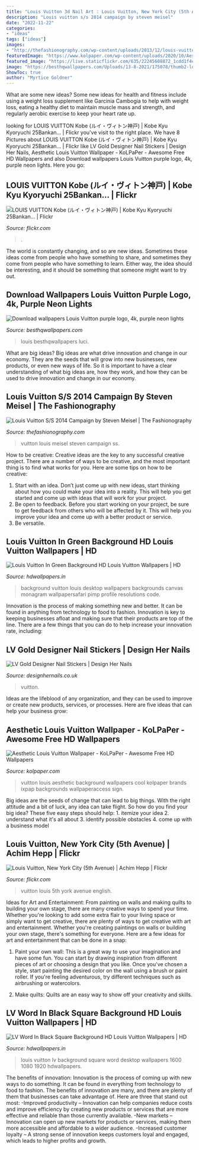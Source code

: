 ```yaml
---
title: "Louis Vuitton 3d Nail Art : Louis Vuitton, New York City (5th Avenue)"
description: "Louis vuitton s/s 2014 campaign by steven meisel"
date: "2022-11-22"
categories:
- "ideas"
tags: ["ideas"]
images:
- "http://thefashionography.com/wp-content/uploads/2013/12/louis-vuitton-ss-2014-campaign-steven-meisel-4.jpg"
featuredImage: "https://www.kolpaper.com/wp-content/uploads/2020/10/Aesthetic-Louis-Vuitton-Wallpaper.jpg"
featured_image: "https://live.staticflickr.com/635/22245608872_1cdd1f4c55_b.jpg"
image: "https://besthqwallpapers.com/Uploads/13-8-2021/175078/thumb2-louis-vuitton-purple-logo-4k-purple-neon-lights-creative-purple-abstract-background.jpg"
ShowToc: true
author: "Myrtice Goldner"
---
```



What are some new ideas?
Some new ideas for health and fitness include using a weight loss supplement like Garcinia Cambogia to help with weight loss, eating a healthy diet to maintain muscle mass and strength, and regularly aerobic exercise to keep your heart rate up.

	

		
looking for LOUIS VUITTON Kobe (ルイ・ヴィトン神戸) | Kobe Kyu Kyoryuchi 25Bankan… | Flickr you've visit to the right place. We have 8 Pictures about LOUIS VUITTON Kobe (ルイ・ヴィトン神戸) | Kobe Kyu Kyoryuchi 25Bankan… | Flickr like LV Gold Designer Nail Stickers | Design Her Nails, Aesthetic Louis Vuitton Wallpaper - KoLPaPer - Awesome Free HD Wallpapers and also Download wallpapers Louis Vuitton purple logo, 4k, purple neon lights. Here you go:
		
    
## LOUIS VUITTON Kobe (ルイ・ヴィトン神戸) | Kobe Kyu Kyoryuchi 25Bankan… | Flickr

<img loading=lazy src="https://live.staticflickr.com/635/22245608872_1cdd1f4c55_b.jpg" onerror="this.onerror=null;this.src='https://tse2.mm.bing.net/th?id=OIP.abi2EUow-wFa80-9oae5DgHaFr&amp;pid=15.1';" alt="LOUIS VUITTON Kobe (ルイ・ヴィトン神戸) | Kobe Kyu Kyoryuchi 25Bankan… | Flickr">

_Source: flickr.com_

>. 

	

The world is constantly changing, and so are new ideas. Sometimes these ideas come from people who have something to share, and sometimes they come from people who have something to learn. Either way, the idea should be interesting, and it should be something that someone might want to try out.

    
## Download Wallpapers Louis Vuitton Purple Logo, 4k, Purple Neon Lights

<img loading=lazy src="https://besthqwallpapers.com/Uploads/13-8-2021/175078/thumb2-louis-vuitton-purple-logo-4k-purple-neon-lights-creative-purple-abstract-background.jpg" onerror="this.onerror=null;this.src='https://tse4.mm.bing.net/th?id=OIP.UHWFrGNJFLj_IS9_qSJJ7QHaEo&amp;pid=15.1';" alt="Download wallpapers Louis Vuitton purple logo, 4k, purple neon lights">

_Source: besthqwallpapers.com_

>louis besthqwallpapers luci. 

	

What are big ideas?
Big ideas are what drive innovation and change in our economy. They are the seeds that will grow into new businesses, new products, or even new ways of life. So it is important to have a clear understanding of what big ideas are, how they work, and how they can be used to drive innovation and change in our economy.

    
## Louis Vuitton S/S 2014 Campaign By Steven Meisel | The Fashionography

<img loading=lazy src="http://thefashionography.com/wp-content/uploads/2013/12/louis-vuitton-ss-2014-campaign-steven-meisel-4.jpg" onerror="this.onerror=null;this.src='https://tse4.mm.bing.net/th?id=OIP.5H50lgaykwMbUTBOSwhoaQHaLH&amp;pid=15.1';" alt="Louis Vuitton S/S 2014 Campaign by Steven Meisel | The Fashionography">

_Source: thefashionography.com_

>vuitton louis meisel steven campaign ss. 

	

How to be creative:
Creative ideas are the key to any successful creative project. There are a number of ways to be creative, and the most important thing is to find what works for you. Here are some tips on how to be creative: 
1. Start with an idea. Don’t just come up with new ideas, start thinking about how you could make your idea into a reality. This will help you get started and come up with ideas that will work for your project. 
2. Be open to feedback. Before you start working on your project, be sure to get feedback from others who will be affected by it. This will help you improve your idea and come up with a better product or service. 
3. Be versatile.

    
## Louis Vuitton In Green Background HD Louis Vuitton Wallpapers | HD

<img loading=lazy src="https://www.hdwallpapers.in/download/louis_vuitton_in_green_background_hd_louis_vuitton-1280x720.jpg" onerror="this.onerror=null;this.src='https://tse1.mm.bing.net/th?id=OIP.jNXd-aU0ICnJov-LoqBFLQHaEK&amp;pid=15.1';" alt="Louis Vuitton In Green Background HD Louis Vuitton Wallpapers | HD">

_Source: hdwallpapers.in_

>background vuitton louis desktop wallpapers backgrounds canvas monagram wallpapersafari pimp profile resolutions code. 

	

Innovation is the process of making something new and better. It can be found in anything from technology to food to fashion. Innovation is key to keeping businesses afloat and making sure that their products are top of the line. There are a few things that you can do to help increase your innovation rate, including:

    
## LV Gold Designer Nail Stickers | Design Her Nails

<img loading=lazy src="https://designhernails.co.uk/wp-content/uploads/2020/04/IMG_1123-scaled.jpg" onerror="this.onerror=null;this.src='https://tse1.mm.bing.net/th?id=OIP.DouTvsSfHF9bfbha-AuwOQHaJ4&amp;pid=15.1';" alt="LV Gold Designer Nail Stickers | Design Her Nails">

_Source: designhernails.co.uk_

>vuitton. 

	

Ideas are the lifeblood of any organization, and they can be used to improve or create new products, services, or processes. Here are five ideas that can help your business grow:

    
## Aesthetic Louis Vuitton Wallpaper - KoLPaPer - Awesome Free HD Wallpapers

<img loading=lazy src="https://www.kolpaper.com/wp-content/uploads/2020/10/Aesthetic-Louis-Vuitton-Wallpaper.jpg" onerror="this.onerror=null;this.src='https://tse2.mm.bing.net/th?id=OIP.AogU1rIaAtFii31RhNsxIQHaNK&amp;pid=15.1';" alt="Aesthetic Louis Vuitton Wallpaper - KoLPaPer - Awesome Free HD Wallpapers">

_Source: kolpaper.com_

>vuitton louis aesthetic background wallpapers cool kolpaper brands ixpap backgrounds wallpaperaccess sign. 

	

Big ideas are the seeds of change that can lead to big things. With the right attitude and a bit of luck, any idea can take flight. So how do you find your big idea? These five easy steps should help: 1. itemize your idea 2. understand what it's all about 3. identify possible obstacles 4. come up with a business model 
    
## Louis Vuitton, New York City (5th Avenue) | Achim Hepp | Flickr

<img loading=lazy src="https://live.staticflickr.com/2760/4368159806_07925567f3_b.jpg" onerror="this.onerror=null;this.src='https://tse2.mm.bing.net/th?id=OIP.5Z2mYBx_FkvmEYJ_lxPm7AHaFj&amp;pid=15.1';" alt="Louis Vuitton, New York City (5th Avenue) | Achim Hepp | Flickr">

_Source: flickr.com_

>vuitton louis 5th york avenue english. 

	

Ideas for Art and Entertainment: From painting on walls and making quilts to building your own stage, there are many creative ways to spend your time.
Whether you're looking to add some extra flair to your living space or simply want to get creative, there are plenty of ways to get creative with art and entertainment. Whether you're creating paintings on walls or building your own stage, there's something for everyone. Here are a few ideas for art and entertainment that can be done in a snap:
1. Paint your own wall: This is a great way to use your imagination and have some fun. You can start by drawing inspiration from different pieces of art or choosing a design that you like. Once you've chosen a style, start painting the desired color on the wall using a brush or paint roller. If you're feeling adventurous, try different techniques such as airbrushing or watercolors.

2. Make quilts: Quilts are an easy way to show off your creativity and skills.

    
## LV Word In Black Square Background HD Louis Vuitton Wallpapers | HD

<img loading=lazy src="https://www.hdwallpapers.in/download/lv_word_in_black_square_background_hd_louis_vuitton-1600x900.jpg" onerror="this.onerror=null;this.src='https://tse4.mm.bing.net/th?id=OIP.ePFuKCgl6kXHJFJHrlYCiAHaEK&amp;pid=15.1';" alt="LV Word In Black Square Background HD Louis Vuitton Wallpapers | HD">

_Source: hdwallpapers.in_

>louis vuitton lv background square word desktop wallpapers 1600 1080 1920 hdwallpapers. 

	

The benefits of innovation:
Innovation is the process of coming up with new ways to do something. It can be found in everything from technology to food to fashion. The benefits of innovation are many, and there are plenty of them that businesses can take advantage of. Here are three that stand out most: 
-Improved productivity – Innovation can help companies reduce costs and improve efficiency by creating new products or services that are more effective and reliable than those currently available.
-New markets – Innovation can open up new markets for products or services, making them more accessible and affordable to a wider audience.
-Increased customer loyalty – A strong sense of innovation keeps customers loyal and engaged, which leads to higher profits and growth.

